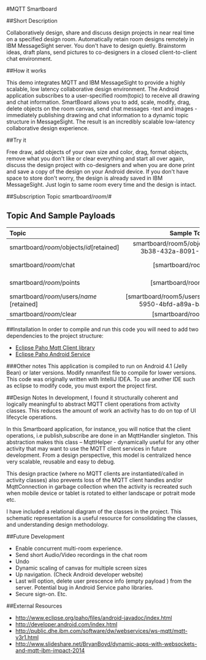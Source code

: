 #MQTT Smartboard

##Short Description

Collaboratively design, share and discuss design projects in near real time on a specified design room. Automatically retain room designs remotely in IBM MessageSight server.  You don't have to design quietly. Brainstorm ideas, draft plans, send pictures to co-designers in a closed client-to-client chat environment.

##How it works

This demo integrates MQTT and IBM MessageSight to provide a highly scalable, low latency collaborative design environment. The Android application subscribes to a user-specified room(topic) to receive all drawing and chat information. SmartBoard allows you to add, scale, modify, drag, delete objects on  the room canvas, send chat messages -text and images -  immediately publishing drawing and chat information to a dynamic topic structure in MessageSight. The result is an incredibly scalable low-latency collaborative design experience.

##Try it

Free draw, add objects of your own size and color, drag, format objects, remove what you don't like or clear everything and start all over again, discuss the design project with co-designers  and when you are done print and save a copy of the design on your Android device.  If you don't have space to store don't worry, the design is already saved in IBM MessageSight. Just login to same room every time and the design is intact.

##Subscription Topic
smartboard/*room*/#

## Topic And Sample Payloads

|Topic |Sample Topic|Sample Payload
|:------ |:---------:|:------------|
|smartboard/*room*/objects/*id*[retained]| smartboard/room5/objects/2167f29d-3b38-432a-8091-6f20bfbff7b5| {"id":"2167f29d-3b38-432a-8091-6f20bfbff7b5","dimens":"382 330 620 517","type":"Rectangle","color":-16777216,"clientId":"paho-917066198329565","size":5} |
|smartboard/*room*/chat|[smartboard/room5/chat]| {"selfie":"tjaXL...\n","message":"Allan: Hey dude!","time":"2014-09-02 16:07:55","username":"Allan%adb7177b-d39c-46cb-a6f1-235392b99873","type":"Chat","clientId":"paho-917066198329565","direction":false}|
|smartboard/*room*/points|[smartboard/room5/points]|{"color":-16777216,"brushSize":5,"mX":784.2857055664063,"drawActionFlag":0,"type":"Point","clientId":"paho-917066198329565","mode":"pencil","mY":448.71429443359375}|
|smartboard/*room*/users/*name* [retained]|[smartboard/room5/users/Allan%71afd4f2-5950-4bfd-a89a-baf73271f80c]|{"selfie":"tja...\n","time":"2014-09-02 15:59:39","type":"User","status":"online","clientId":"paho-916727881160387","userId":"Allan%3e743630-8cfa-4f74-bce0-3705bb83fe2b"}|
|smartboard/*room*/clear|[smartboard/room5/clear]|{"type":"ClearScreen"}|


##Installation
In order to compile and run this code you will need to add two dependencies to the project structure:
- [Eclipse Paho Mqtt Client library](http://www.eclipse.org/paho/clients/java/)
- [Eclipse Paho Android Service](http://www.eclipse.org/paho/clients/android/)

###Other notes
This application is compiled to run on Android 4.1 (Jelly Bean) or later versions. Modify nmanifest file to
compile for lower versions.
This code was originally written with IntelliJ IDEA.
To use another IDE such as eclipse to modify code, you must export the project first.

##Design Notes
In development, I found it structurally coherent and logically meaningful to abstract MQTT client operations from activity classes.  This reduces the amount of work an activity has to do on top of UI lifecycle operations. 

In this Smartboard application, for instance, you will notice that the client operations, i.e publish,subscribe are done in an MqttHandler singleton. This abstraction makes this class – MqttHelper - dynamically useful for any other activity that may want to use the MQTT client services  in future development. From a design perspective, this model is centralized hence very scalable, reusable and easy to debug. 

This design practice (where no MQTT clients are instantiated/called in activity classes) also prevents loss of the MQTT client handles and/or MqttConnection in garbage collection when the activity is recreated such when mobile device or tablet is rotated to either landscape or potrait mode etc.

I have included a relational diagram of the classes in the project. This schematic representation is a useful resource for consolidating the classes, and understanding design methodology.

##Future Development

- Enable concurrent multi-room experience.
- Send short Audio/Video recordings in the chat room
- Undo 
- Dynamic scaling of canvas for multiple screen sizes
- Up navigation. (Check Android developer website)
- Last will option, delete user prescence info (empty payload ) from the server. Potential bug in Android Service  paho libraries.
- Secure sign-on. Etc.

##External Resources

- http://www.eclipse.org/paho/files/android-javadoc/index.html
- http://developer.android.com/index.html
- http://public.dhe.ibm.com/software/dw/webservices/ws-mqtt/mqtt-v3r1.html
- http://www.slideshare.net/BryanBoyd/dynamic-apps-with-websockets-and-mqtt-ibm-impact-2014
